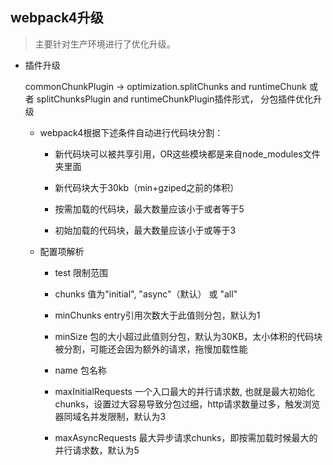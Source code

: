 ## webpack4升级

  > 主要针对生产环境进行了优化升级。

* 插件升级

  commonChunkPlugin -> optimization.splitChunks and runtimeChunk 或者 splitChunksPlugin and runtimeChunkPlugin插件形式， 分包插件优化升级

  - webpack4根据下述条件自动进行代码块分割：
  
    + 新代码块可以被共享引用，OR这些模块都是来自node_modules文件夹里面
    
    + 新代码块大于30kb（min+gziped之前的体积）
    
    + 按需加载的代码块，最大数量应该小于或者等于5
    
    + 初始加载的代码块，最大数量应该小于或等于3

  - 配置项解析

    + test 限制范围

    + chunks 值为"initial", "async"（默认） 或 "all"

    + minChunks entry引用次数大于此值则分包，默认为1

    + minSize 包的大小超过此值则分包，默认为30KB，太小体积的代码块被分割，可能还会因为额外的请求，拖慢加载性能

    + name 包名称

    + maxInitialRequests 一个入口最大的并行请求数, 也就是最大初始化chunks，设置过大容易导致分包过细，http请求数量过多，触发浏览器同域名并发限制，默认为3

    + maxAsyncRequests 最大异步请求chunks，即按需加载时候最大的并行请求数，默认为5